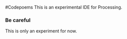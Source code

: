 #Codepoems
This is an experimental IDE for Processing.

### Be careful
This is only an experiment for now.
